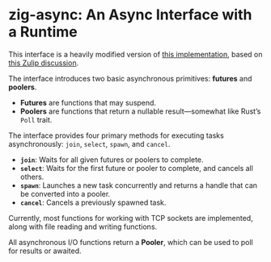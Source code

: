 # zig-async: An Async Interface with a Runtime

This interface is a heavily modified version of [this implementation](https://github.com/ziglang/zig/tree/async-await-demo), based on [this Zulip discussion](https://zsf.zulipchat.com/#narrow/channel/454446-ecosystem/topic/uri.20singer's.20thoughts.20about.20async.20I.2FO).

The interface introduces two basic asynchronous primitives: **futures** and **poolers**.

* **Futures** are functions that may suspend.
* **Poolers** are functions that return a nullable result—somewhat like Rust’s `Poll` trait.

The interface provides four primary methods for executing tasks asynchronously: `join`, `select`, `spawn`, and `cancel`.

* **`join`**: Waits for all given futures or poolers to complete.
* **`select`**: Waits for the first future or pooler to complete, and cancels all others.
* **`spawn`**: Launches a new task concurrently and returns a handle that can be converted into a pooler.
* **`cancel`**: Cancels a previously spawned task.

Currently, most functions for working with TCP sockets are implemented, along with file reading and writing functions.

All asynchronous I/O functions return a **Pooler**, which can be used to poll for results or awaited.
